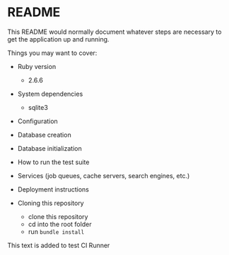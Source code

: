 # README

This README would normally document whatever steps are necessary to get the
application up and running.

Things you may want to cover:

* Ruby version
    - 2.6.6
* System dependencies
    - sqlite3
* Configuration

* Database creation

* Database initialization

* How to run the test suite

* Services (job queues, cache servers, search engines, etc.)

* Deployment instructions

* Cloning this repository
    - clone this repository
    - cd into the root folder
    - run `bundle install`
 
 This text is added to test CI Runner
